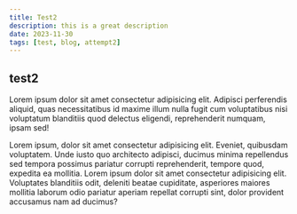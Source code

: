 ```yaml
---
title: Test2
description: this is a great description
date: 2023-11-30
tags: [test, blog, attempt2]
---
```


## test2

Lorem ipsum dolor sit amet consectetur adipisicing elit. Adipisci perferendis aliquid, quas necessitatibus id maxime illum nulla fugit cum voluptatibus nisi voluptatum blanditiis quod delectus eligendi, reprehenderit numquam, ipsam sed!

Lorem ipsum, dolor sit amet consectetur adipisicing elit. Eveniet, quibusdam voluptatem. Unde iusto quo architecto adipisci, ducimus minima repellendus sed tempora possimus pariatur corrupti reprehenderit, tempore quod, expedita ea mollitia. Lorem ipsum dolor sit amet consectetur adipisicing elit. Voluptates blanditiis odit, deleniti beatae cupiditate, asperiores maiores mollitia laborum odio pariatur aperiam repellat corrupti sint, dolor provident accusamus nam ad ducimus?
